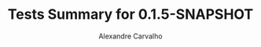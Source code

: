 ---
title: Tests Summary for 0.1.5-SNAPSHOT
author: Alexandre Carvalho
menu_title: 0.1.5-SNAPSHOT
category: surefire_reports
layout: iframe
iframe_url: /docs/0.1.5-SNAPSHOT/site/surefire-report.html
order: 5
---